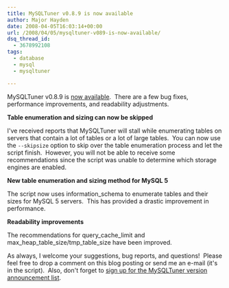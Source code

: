 ```yaml
---
title: MySQLTuner v0.8.9 is now available
author: Major Hayden
date: 2008-04-05T16:03:14+00:00
url: /2008/04/05/mysqltuner-v089-is-now-available/
dsq_thread_id:
  - 3678992108
tags:
  - database
  - mysql
  - mysqltuner

---
```

MySQLTuner v0.8.9 is [now available][1].  There are a few bug fixes, performance improvements, and readability adjustments.

**Table enumeration and sizing can now be skipped**

I've received reports that MySQLTuner will stall while enumerating tables on servers that contain a lot of tables or a lot of large tables.  You can now use the `--skipsize` option to skip over the table enumeration process and let the script finish.  However, you will not be able to receive some recommendations since the script was unable to determine which storage engines are enabled.

**New table enumeration and sizing method for MySQL 5**

The script now uses information_schema to enumerate tables and their sizes for MySQL 5 servers.  This has provided a drastic improvement in performance.

**Readability improvements**

The recommendations for query\_cache\_limit and max\_heap\_table\_size/tmp\_table_size have been improved.

As always, I welcome your suggestions, bug reports, and questions!  Please feel free to drop a comment on this blog posting or send me an e-mail (it's in the script).  Also, don't forget to [sign up for the MySQLTuner version announcement list][2].

 [1]: http://rackerhacker.com/mysqltuner/ "MySQLTuner v0.8.9"
 [2]: http://rackerhacker.com/mysqltuner/ "MySQLTuner Mailing List"
